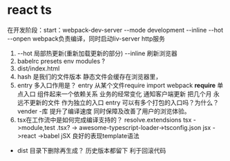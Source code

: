 # react ts

在开发阶段：start：webpack-dev-server --mode development --inline  --hot --onpen
webpack负责编译，同时启动liv-server http服务
1. --hot 局部热更新(重新加载更新的部分)
--inline 刷新浏览器
2. babelrc presets env modules ?
3. dist/index.html 
4. hash 是我们的文件版本 
静态文件会缓存在浏览器里，
5. entry 多入口作用是？
entry 从某个文件require import webpack __require__
单点入口 组件起来一个依赖关系 
业务的经常变化 通知客户端更新 
把几个月 永远不更新的文件 作为独立的入口
entry 可以有多个打包的入口吗？为什么？
vender -库
提升了编译速度 同时保障及改善了用户的浏览体验。
6. tsx在工作流中是如何完成编译支持的？
resolve.extendsions tsx ->module,test .tsx? ->
awesome-typescript-loader->tsconfig.json jsx ->react
->babel
jSX 良好的表现template语法
- dist 目录下删除再生成？ 历史版本都留下 利于回滚代码

